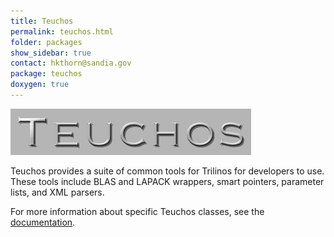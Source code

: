 ```yaml
---
title: Teuchos
permalink: teuchos.html
folder: packages
show_sidebar: true
contact: hkthorn@sandia.gov
package: teuchos
doxygen: true
---
```


![Teuchos](images/teuchos1.png)

Teuchos provides a suite of common tools for Trilinos for developers to use. These tools include BLAS and LAPACK wrappers, smart pointers, parameter lists, and XML parsers.

For more information about specific Teuchos classes, see the [documentation](http://trilinos.org/docs/dev/packages/teuchos/doc/html/index.html).
